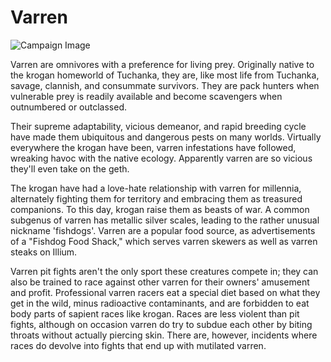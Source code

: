 # Varren

![Campaign Image](/media/varren.webp)

Varren are omnivores with a preference for living prey. Originally native to the krogan homeworld of Tuchanka, they are, like most life from Tuchanka, savage, clannish, and consummate survivors. They are pack hunters when vulnerable prey is readily available and become scavengers when outnumbered or outclassed.

Their supreme adaptability, vicious demeanor, and rapid breeding cycle have made them ubiquitous and dangerous pests on many worlds. Virtually everywhere the krogan have been, varren infestations have followed, wreaking havoc with the native ecology. Apparently varren are so vicious they'll even take on the geth.

The krogan have had a love-hate relationship with varren for millennia, alternately fighting them for territory and embracing them as treasured companions. To this day, krogan raise them as beasts of war. A common subgenus of varren has metallic silver scales, leading to the rather unusual nickname 'fishdogs'. Varren are a popular food source, as advertisements of a "Fishdog Food Shack," which serves varren skewers as well as varren steaks on Illium.

Varren pit fights aren't the only sport these creatures compete in; they can also be trained to race against other varren for their owners' amusement and profit. Professional varren racers eat a special diet based on what they get in the wild, minus radioactive contaminants, and are forbidden to eat body parts of sapient races like krogan. Races are less violent than pit fights, although on occasion varren do try to subdue each other by biting throats without actually piercing skin. There are, however, incidents where races do devolve into fights that end up with mutilated varren.